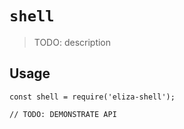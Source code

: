 # `shell`

> TODO: description

## Usage

```
const shell = require('eliza-shell');

// TODO: DEMONSTRATE API
```
